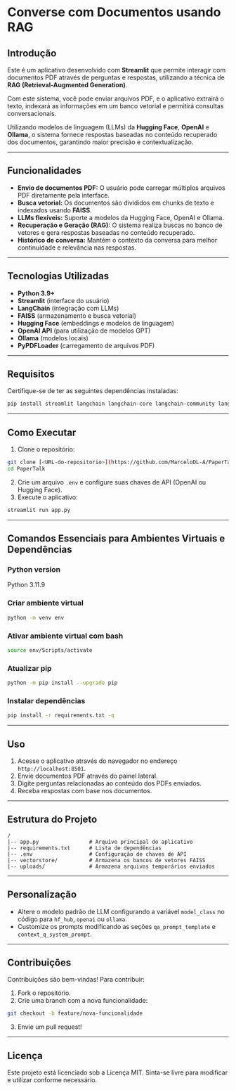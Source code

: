 # Converse com Documentos usando RAG


## Introdução
Este é um aplicativo desenvolvido com **Streamlit** que permite interagir com documentos PDF através de perguntas e respostas, utilizando a técnica de **RAG (Retrieval-Augmented Generation)**. 

Com este sistema, você pode enviar arquivos PDF, e o aplicativo extrairá o texto, indexará as informações em um banco vetorial e permitirá consultas conversacionais. 

Utilizando modelos de linguagem (LLMs) da **Hugging Face**, **OpenAI** e **Ollama**, o sistema fornece respostas baseadas no conteúdo recuperado dos documentos, garantindo maior precisão e contextualização.

---

## Funcionalidades
- **Envio de documentos PDF:** O usuário pode carregar múltiplos arquivos PDF diretamente pela interface.
- **Busca vetorial:** Os documentos são divididos em chunks de texto e indexados usando **FAISS**.
- **LLMs flexíveis:** Suporte a modelos da Hugging Face, OpenAI e Ollama.
- **Recuperação e Geração (RAG):** O sistema realiza buscas no banco de vetores e gera respostas baseadas no conteúdo recuperado.
- **Histórico de conversa:** Mantém o contexto da conversa para melhor continuidade e relevância nas respostas.

---

## Tecnologias Utilizadas
- **Python 3.9+**
- **Streamlit** (interface do usuário)
- **LangChain** (integração com LLMs)
- **FAISS** (armazenamento e busca vetorial)
- **Hugging Face** (embeddings e modelos de linguagem)
- **OpenAI API** (para utilização de modelos GPT)
- **Ollama** (modelos locais)
- **PyPDFLoader** (carregamento de arquivos PDF)

---

## Requisitos
Certifique-se de ter as seguintes dependências instaladas:
```bash
pip install streamlit langchain langchain-core langchain-community langchain-openai langchain-ollama langchain-huggingface faiss-cpu torch pypdf python-dotenv
```

---

## Como Executar
1. Clone o repositório:
```bash
git clone [<URL-do-repositorio>](https://github.com/MarceloDL-A/PaperTalk.git)
cd PaperTalk
```
2. Crie um arquivo `.env` e configure suas chaves de API (OpenAI ou Hugging Face).
3. Execute o aplicativo:
```bash
streamlit run app.py
```

---

## Comandos Essenciais para Ambientes Virtuais e Dependências
### Python version
Python 3.11.9

### Criar ambiente virtual
```bash
python -m venv env
```

### Ativar ambiente virtual com bash
```bash
source env/Scripts/activate
```

### Atualizar pip 
```bash
python -m pip install --upgrade pip
```

### Instalar dependências 
```bash
pip install -r requirements.txt -q
```

---

## Uso
1. Acesse o aplicativo através do navegador no endereço `http://localhost:8501`.
2. Envie documentos PDF através do painel lateral.
3. Digite perguntas relacionadas ao conteúdo dos PDFs enviados.
4. Receba respostas com base nos documentos.

---

## Estrutura do Projeto
```
/
|-- app.py                # Arquivo principal do aplicativo
|-- requirements.txt      # Lista de dependências
|-- .env                  # Configuração de chaves de API
|-- vectorstore/          # Armazena os bancos de vetores FAISS
|-- uploads/              # Armazena arquivos temporários enviados
```

---

## Personalização
- Altere o modelo padrão de LLM configurando a variável `model_class` no código para `hf_hub`, `openai` ou `ollama`.
- Customize os prompts modificando as seções `qa_prompt_template` e `context_q_system_prompt`.

---

## Contribuições
Contribuições são bem-vindas! Para contribuir:
1. Fork o repositório.
2. Crie uma branch com a nova funcionalidade:
```bash
git checkout -b feature/nova-funcionalidade
```
3. Envie um pull request!

---

## Licença
Este projeto está licenciado sob a Licença MIT. Sinta-se livre para modificar e utilizar conforme necessário.

